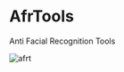 # AfrTools
Anti Facial Recognition Tools


![afrt](https://github.com/RealBey/AfrTools/assets/85953451/757ca88e-2b20-41bf-ad75-05ef8fdcca06)
